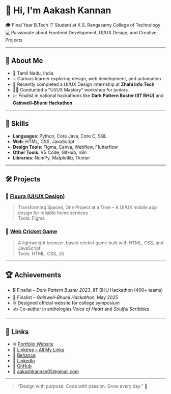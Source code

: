 # 👋 Hi, I'm Aakash Kannan

🎓 Final Year B.Tech IT Student at K.S. Rangasamy College of Technology  
💻 Passionate about Frontend Development, UI/UX Design, and Creative Projects

---

## 🧠 About Me

- 📍 Tamil Nadu, India  
- 💡 Curious learner exploring design, web development, and automation  
- 🔧 Recently completed a UI/UX Design Internship at **Zhahi Info Tech**  
- 🧑‍🏫 Conducted a "UI/UX Mastery" workshop for juniors  
- 📈 Finalist in national hackathons like **Dark Pattern Buster (IIT BHU)** and **Gainwell–Bhumi Hackathon**

---

## 💼 Skills

- **Languages**: Python, Core Java, Core C, SQL  
- **Web**: HTML, CSS, JavaScript  
- **Design Tools**: Figma, Canva, Webflow, Flutterflow  
- **Other Tools**: VS Code, GitHub, n8n  
- **Libraries**: NumPy, Matplotlib, Tkinter

---

## 🛠️ Projects

### 🔹 [Fixura (UI/UX Design)](https://www.behance.net/gallery/212585949/UIUX-Mobile-App)  
> Transforming Spaces, One Project at a Time – A UI/UX mobile app design for reliable home services  
> Tools: Figma

### 🔹 [Web Cricket Game](https://github.com/aakashk2005/Web-Cricket-using-HTML-CSS-JS)  
> A lightweight browser-based cricket game built with HTML, CSS, and JavaScript  
> Tools: HTML, CSS, JS

---

## 🏆 Achievements

- 🎖️ Finalist – *Dark Pattern Buster 2023*, IIT BHU Hackathon (400+ teams)  
- 🏅 Finalist – *Gainwell–Bhumi Hackathon*, May 2025  
- 🌐 Designed official website for college symposium  
- ✍️ Co-author in anthologies *Voice of Heart* and *Soulful Scribbles*

---

## 🔗 Links

- 🌐 [Portfolio Website](https://aakash-portfolio-b664d.web.app/)  
- 🔗 [Linktree – All My Links](https://linktr.ee/Aakash.Kannan)  
- 🎨 [Behance](https://www.behance.net/aakashkannan)  
- 💼 [LinkedIn](https://www.linkedin.com/in/aakash-kannan-8b51a827b/)  
- 🐙 [GitHub](https://github.com/aakashk2005)  
- 📧 [aakashkannan05@gmail.com](mailto:aakashkannan05@gmail.com)

---

> “Design with purpose. Code with passion. Grow every day.” 🚀
